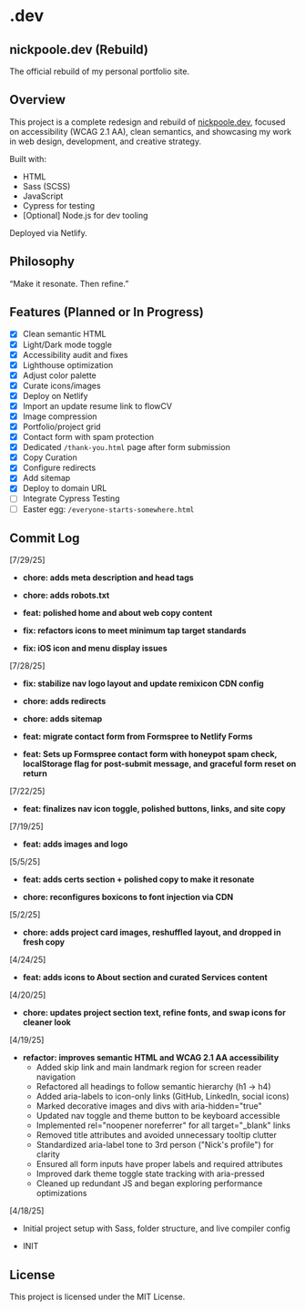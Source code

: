 # .dev

## nickpoole.dev (Rebuild)

The official rebuild of my personal portfolio site.

## Overview

This project is a complete redesign and rebuild of [nickpoole.dev](https://nickpoole.dev), focused on accessibility (WCAG 2.1 AA), clean semantics, and showcasing my work in web design, development, and creative strategy.

Built with:

- HTML
- Sass (SCSS)
- JavaScript
- Cypress for testing
- [Optional] Node.js for dev tooling

Deployed via Netlify.

## Philosophy

“Make it resonate. Then refine.”

## Features (Planned or In Progress)

- [x] Clean semantic HTML
- [x] Light/Dark mode toggle
- [x] Accessibility audit and fixes
- [x] Lighthouse optimization
- [x] Adjust color palette
- [x] Curate icons/images
- [x] Deploy on Netlify
- [x] Import an update resume link to flowCV
- [x] Image compression
- [x] Portfolio/project grid
- [x] Contact form with spam protection
- [x] Dedicated `/thank-you.html` page after form submission
- [x] Copy Curation
- [x] Configure redirects
- [x] Add sitemap
- [x] Deploy to domain URL
- [ ] Integrate Cypress Testing
- [ ] Easter egg: `/everyone-starts-somewhere.html`

## Commit Log

[7/29/25]

- **chore: adds meta description and head tags**

- **chore: adds robots.txt**

- **feat: polished home and about web copy content**

- **fix: refactors icons to meet minimum tap target standards**

- **fix: iOS icon and menu display issues**

[7/28/25]

- **fix: stabilize nav logo layout and update remixicon CDN config**

- **chore: adds redirects**

- **chore: adds sitemap**

- **feat: migrate contact form from Formspree to Netlify Forms**

- **feat: Sets up Formspree contact form with honeypot spam check, localStorage flag for post-submit message, and graceful form reset on return**

[7/22/25]

- **feat: finalizes nav icon toggle, polished buttons, links, and site copy**

[7/19/25]

- **feat: adds images and logo**

[5/5/25]

- **feat: adds certs section + polished copy to make it resonate**

- **chore: reconfigures boxicons to font injection via CDN**

[5/2/25]

- **chore: adds project card images, reshuffled layout, and dropped in fresh copy**

[4/24/25]

- **feat: adds icons to About section and curated Services content**

[4/20/25]

- **chore: updates project section text, refine fonts, and swap icons for cleaner look**

[4/19/25]

- **refactor: improves semantic HTML and WCAG 2.1 AA accessibility**
  - Added skip link and main landmark region for screen reader navigation
  - Refactored all headings to follow semantic hierarchy (h1 → h4)
  - Added aria-labels to icon-only links (GitHub, LinkedIn, social icons)
  - Marked decorative images and divs with aria-hidden="true"
  - Updated nav toggle and theme button to be keyboard accessible
  - Implemented rel="noopener noreferrer" for all target="_blank" links
  - Removed title attributes and avoided unnecessary tooltip clutter
  - Standardized aria-label tone to 3rd person ("Nick's profile") for clarity
  - Ensured all form inputs have proper labels and required attributes
  - Improved dark theme toggle state tracking with aria-pressed
  - Cleaned up redundant JS and began exploring performance optimizations

[4/18/25]

- Initial project setup with Sass, folder structure, and live compiler config

- INIT

## License

This project is licensed under the MIT License.
